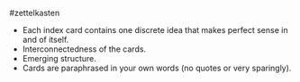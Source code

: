 #zettelkasten 

- Each index card contains one discrete idea that makes perfect sense in and of itself.
- Interconnectedness of the cards.
- Emerging structure.
- Cards are paraphrased in your own words (no quotes or very sparingly).